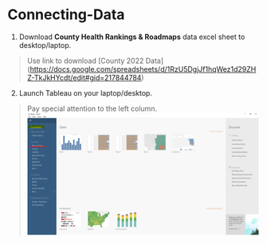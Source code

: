 # Connecting-Data
1. Download **County Health Rankings & Roadmaps** data excel sheet to desktop/laptop.

>Use link to download [County 2022 Data] (https://docs.google.com/spreadsheets/d/1RzU5DgjJf1hqWez1d29ZHZ-TkJkHYcdt/edit#gid=217844784)
2. Launch Tableau on your laptop/desktop.

>Pay special attention to the left column. 
![Tableau Connect](https://github.com/yassminarlen/Connecting-Data/blob/main/Connecting%20Data.png?raw=true.png)

